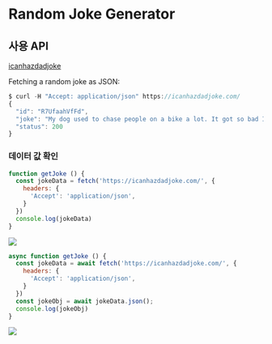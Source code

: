 # Random Joke Generator

## 사용 API
[icanhazdadjoke](https://icanhazdadjoke.com/api)

Fetching a random joke as JSON:
```js
$ curl -H "Accept: application/json" https://icanhazdadjoke.com/
{
  "id": "R7UfaahVfFd",
  "joke": "My dog used to chase people on a bike a lot. It got so bad I had to take his bike away.",
  "status": 200
}
```

### 데이터 값 확인
```js
function getJoke () {
  const jokeData = fetch('https://icanhazdadjoke.com/', {
    headers: {
      'Accept': 'application/json',
    }
  })
  console.log(jokeData)
}
```

![](https://velog.velcdn.com/images/0seo8/post/a31d00c6-39b1-446f-9343-14e591c5f3fa/image.png)

```js
async function getJoke () {
  const jokeData = await fetch('https://icanhazdadjoke.com/', {
    headers: {
      'Accept': 'application/json',
    }
  })
  const jokeObj = await jokeData.json();
  console.log(jokeObj)
}
```
![](https://velog.velcdn.com/images/0seo8/post/d0b48e06-dc0f-4eff-9079-38cbec4d4ae6/image.png)
